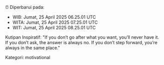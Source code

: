 ⏰ Diperbarui pada:
- WIB: Jumat, 25 April 2025 06.25.01 UTC
- WITA: Jumat, 25 April 2025 07.25.01 UTC
- WIT: Jumat, 25 April 2025 08.25.01 UTC

Kutipan Inspiratif:
"If you don’t go after what you want, you’ll never have it. If you don’t ask, the answer is always no. If you don’t step forward, you’re always in the same place."


Kategori: motivational

